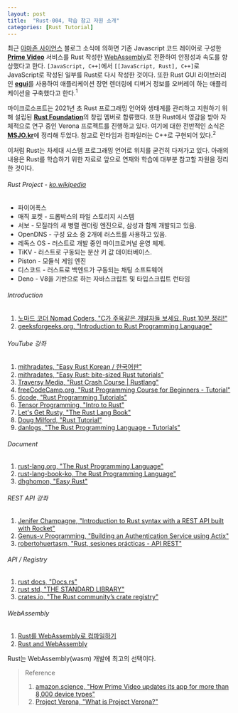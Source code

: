 ```yaml
---
layout: post
title:  "Rust-004, 학습 참고 자원 소개"
categories: [Rust Tutorial]
---
```


최근 [아마존 사이언스](https://www.amazon.science/) 블로그 소식에 의하면 기존 Javascript 코드 레이어로 구성한  [**Prime Video**](https://www.primevideo.com/) 서비스를 Rust 작성한  [WebAssembly](https://developer.mozilla.org/ko/docs/WebAssembly)로 전환하여 안정성과 속도를 향상했다고 한다. `[JavaScript, C++]`에서 `[[JavaScript, Rust], C++]`로 JavaScript로 작성된 일부를 Rust로 다시 작성한 것이다. 또한 Rust GUI 라이브러리인 [**egui**](https://github.com/emilk/egui)를 사용하여 애플리케이션 장면 렌더링에 디버거 정보를 오버레이 하는 애플리케이션을 구축했다고 한다.<sup>1</sup>

마이크로소프트는 2021년 초 Rust 프로그래밍 언어와 생태계를 관리하고 지원하기 위해 설립된 [**Rust Foundation**](https://foundation.rust-lang.org/)의 창립 멤버로 합류했다. 또한 Rust에서 영감을 받아 자체적으로 연구 중인 Verona 프로젝트를 진행하고 있다. 여기에 대한 전반적인 소식은 [**MSJO.kr**](https://msjo.kr/2021/02/02/1/)에 정리해 두었다. 참고로 런타임과 컴파일러는 C\+\+로 구현되어 있다.<sup>2</sup>

<!--more-->

이처럼 Rust는 차세대 시스템 프로그래밍 언어로 위치를 굳건히 다져가고 있다. 아래의 내용은 Rust를 학습하기 위한 자료로 앞으로 연재와 학습에 대부분 참고할 자원을 정리한 것이다.

###### Rust Project - [ko.wikipedia](https://ko.wikipedia.org/wiki/%EB%9F%AC%EC%8A%A4%ED%8A%B8_(%ED%94%84%EB%A1%9C%EA%B7%B8%EB%9E%98%EB%B0%8D_%EC%96%B8%EC%96%B4))

* 파이어폭스
* 매직 포켓 - 드롭박스의 파일 스토리지 시스템
* 서보 - 모질라의 새 병렬 렌더링 엔진으로, 삼성과 함께 개발되고 있음.
* OpenDNS - 구성 요소 중 2개에 러스트를 사용하고 있음.
* 레독스 OS - 러스트로 개발 중인 마이크로커널 운영 체제.
* TiKV - 러스트로 구동되는 분산 키 값 데이터베이스.
* Piston - 모듈식 게임 엔진
* 디스코드 - 러스트로 백엔드가 구동되는 채팅 소프트웨어
* Deno - V8을 기반으로 하는 자바스크립트 및 타입스크립트 런타임

###### Introduction

1. [노마드 코더 Nomad Coders, "C가 주옥같은 개발자들 보세요. Rust 10분 정리!"](https://www.youtube.com/watch?v=w1dlmOjDLX8)
2. [geeksforgeeks.org, "Introduction to Rust Programming Language"](https://www.geeksforgeeks.org/introduction-to-rust-programming-language/)

###### YouTube 강좌

1. [mithradates, "Easy Rust Korean / 한국어판"](https://www.youtube.com/playlist?list=PLfllocyHVgsSJf1zO6k6o3SX2mbZjAqYE)
2. [mithradates, "Easy Rust: bite-sized Rust tutorials"](https://www.youtube.com/playlist?list=PLfllocyHVgsRwLkTAhG0E-2QxCf-ozBkk)
3. [Traversy Media, "Rust Crash Course \| Rustlang"](https://www.youtube.com/watch?v=zF34dRivLOw)
4. [freeCodeCamp.org, "Rust Programming Course for Beginners - Tutorial"](https://www.youtube.com/watch?v=MsocPEZBd-M)
5. [dcode, "Rust Programming Tutorials"](https://www.youtube.com/playlist?list=PLVvjrrRCBy2JSHf9tGxGKJ-bYAN_uDCUL)
6. [Tensor Programming, "Intro to Rust"](https://www.youtube.com/playlist?list=PLJbE2Yu2zumDF6BX6_RdPisRVHgzV02NW)
7. [Let's Get Rusty, "The Rust Lang Book"](https://www.youtube.com/playlist?list=PLai5B987bZ9CoVR-QEIN9foz4QCJ0H2Y8)
8. [Doug Milford, "Rust Tutorial"](https://www.youtube.com/playlist?list=PLLqEtX6ql2EyPAZ1M2_C0GgVd4A-_L4_5)
9. [danlogs, "The Rust Programming Language - Tutorials"](https://www.youtube.com/playlist?list=PLK_g1a_cAfaaAO6io1Tluy7EZXhAAK1lC)

###### Document 

1. [rust-lang.org, "The Rust Programming Language"](https://doc.rust-lang.org/book/)
2. [rust-lang-book-ko, The Rust Programming Language"](https://rinthel.github.io/rust-lang-book-ko/)
3. [dhghomon, "Easy Rust"](https://dhghomon.github.io/easy_rust/)

###### REST API 강좌

1. [Jenifer Champagne, "Introduction to Rust syntax with a REST API built with Rocket"](https://www.youtube.com/watch?v=8RA6LSjXvRk)
2. [Genus-v Programming, "Building an Authentication Service using Actix"](https://www.youtube.com/playlist?list=PLECOtlti4Psqw1qRaN4R9sWSQWvqfJU_V)
3. [robertohuertasm, "Rust, sesiones prácticas - API REST"](https://www.youtube.com/playlist?list=PLojDVPvSO1Di_QEnvDOI5FIeieqYpm1xd)

###### API / Registry

1. [rust docs, "Docs.rs"](https://docs.rs/)
2. [rust std, "THE STANDARD LIBRARY"](https://doc.rust-lang.org/std/index.html)
3. [crates.io, "The Rust community’s crate registry"](https://crates.io/)

###### WebAssembly

1. [Rust를 WebAssembly로 컴파일하기](https://developer.mozilla.org/ko/docs/WebAssembly/Rust_to_wasm)
2. [Rust and WebAssembly](https://rustwasm.github.io/docs/book/)

Rust는 WebAssembly(wasm) 개발에 최고의 선택이다.

> Reference
> 1. [amazon.science, "How Prime Video updates its app for more than 8,000 device types"](https://www.amazon.science/blog/how-prime-video-updates-its-app-for-more-than-8-000-device-types)
> 2. [Project Verona, "What is Project Verona?"](https://microsoft.github.io/verona/faq.html)
